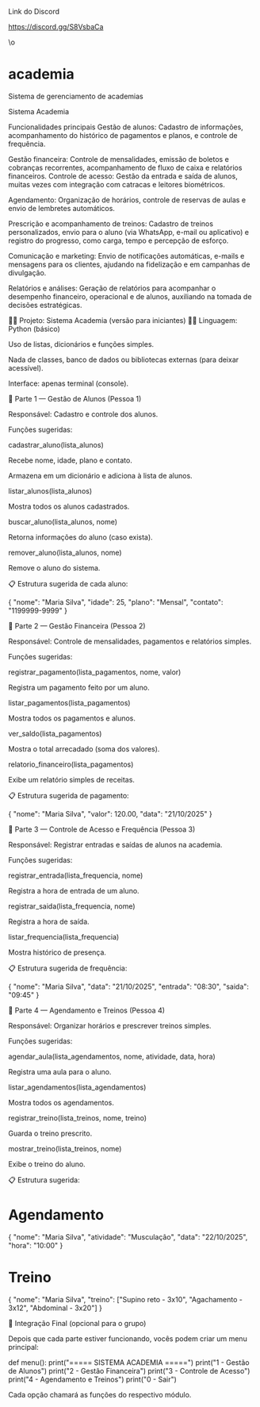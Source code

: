 
Link do Discord

https://discord.gg/S8VsbaCa

\o



# academia
Sistema de gerenciamento de academias

Sistema Academia

Funcionalidades principais
Gestão de alunos: Cadastro de informações, acompanhamento do histórico de pagamentos e planos, e controle de frequência. 

Gestão financeira: Controle de mensalidades, emissão de boletos e cobranças recorrentes, acompanhamento de fluxo de caixa e relatórios financeiros. 
Controle de acesso: Gestão da entrada e saída de alunos, muitas vezes com integração com catracas e leitores biométricos. 

Agendamento: Organização de horários, controle de reservas de aulas e envio de lembretes automáticos. 

Prescrição e acompanhamento de treinos: Cadastro de treinos personalizados, envio para o aluno (via WhatsApp, e-mail ou aplicativo) e registro do progresso, como carga, tempo e percepção de esforço. 

Comunicação e marketing: Envio de notificações automáticas, e-mails e mensagens para os clientes, ajudando na fidelização e em campanhas de divulgação. 

Relatórios e análises: Geração de relatórios para acompanhar o desempenho financeiro, operacional e de alunos, auxiliando na tomada de decisões estratégicas. 






🏋️‍♂️ Projeto: Sistema Academia (versão para iniciantes)
👩‍💻 Linguagem: Python (básico)

Uso de listas, dicionários e funções simples.

Nada de classes, banco de dados ou bibliotecas externas (para deixar acessível).

Interface: apenas terminal (console).

🔹 Parte 1 — Gestão de Alunos (Pessoa 1)

Responsável: Cadastro e controle dos alunos.

Funções sugeridas:

cadastrar_aluno(lista_alunos)

Recebe nome, idade, plano e contato.

Armazena em um dicionário e adiciona à lista de alunos.

listar_alunos(lista_alunos)

Mostra todos os alunos cadastrados.

buscar_aluno(lista_alunos, nome)

Retorna informações do aluno (caso exista).

remover_aluno(lista_alunos, nome)

Remove o aluno do sistema.

📋 Estrutura sugerida de cada aluno:

{
    "nome": "Maria Silva",
    "idade": 25,
    "plano": "Mensal",
    "contato": "1199999-9999"
}

🔹 Parte 2 — Gestão Financeira (Pessoa 2)

Responsável: Controle de mensalidades, pagamentos e relatórios simples.

Funções sugeridas:

registrar_pagamento(lista_pagamentos, nome, valor)

Registra um pagamento feito por um aluno.

listar_pagamentos(lista_pagamentos)

Mostra todos os pagamentos e alunos.

ver_saldo(lista_pagamentos)

Mostra o total arrecadado (soma dos valores).

relatorio_financeiro(lista_pagamentos)

Exibe um relatório simples de receitas.

📋 Estrutura sugerida de pagamento:

{
    "nome": "Maria Silva",
    "valor": 120.00,
    "data": "21/10/2025"
}

🔹 Parte 3 — Controle de Acesso e Frequência (Pessoa 3)

Responsável: Registrar entradas e saídas de alunos na academia.

Funções sugeridas:

registrar_entrada(lista_frequencia, nome)

Registra a hora de entrada de um aluno.

registrar_saida(lista_frequencia, nome)

Registra a hora de saída.

listar_frequencia(lista_frequencia)

Mostra histórico de presença.

📋 Estrutura sugerida de frequência:

{
    "nome": "Maria Silva",
    "data": "21/10/2025",
    "entrada": "08:30",
    "saida": "09:45"
}

🔹 Parte 4 — Agendamento e Treinos (Pessoa 4)

Responsável: Organizar horários e prescrever treinos simples.

Funções sugeridas:

agendar_aula(lista_agendamentos, nome, atividade, data, hora)

Registra uma aula para o aluno.

listar_agendamentos(lista_agendamentos)

Mostra todos os agendamentos.

registrar_treino(lista_treinos, nome, treino)

Guarda o treino prescrito.

mostrar_treino(lista_treinos, nome)

Exibe o treino do aluno.

📋 Estrutura sugerida:

# Agendamento
{
    "nome": "Maria Silva",
    "atividade": "Musculação",
    "data": "22/10/2025",
    "hora": "10:00"
}

# Treino
{
    "nome": "Maria Silva",
    "treino": ["Supino reto - 3x10", "Agachamento - 3x12", "Abdominal - 3x20"]
}

🔸 Integração Final (opcional para o grupo)

Depois que cada parte estiver funcionando, vocês podem criar um menu principal:

def menu():
    print("===== SISTEMA ACADEMIA =====")
    print("1 - Gestão de Alunos")
    print("2 - Gestão Financeira")
    print("3 - Controle de Acesso")
    print("4 - Agendamento e Treinos")
    print("0 - Sair")


Cada opção chamará as funções do respectivo módulo.
